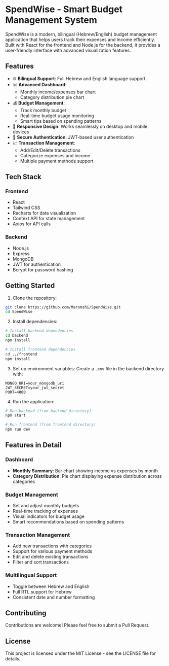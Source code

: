 # SpendWise - Smart Budget Management System

SpendWise is a modern, bilingual (Hebrew/English) budget management application that helps users track their expenses and income efficiently. Built with React for the frontend and Node.js for the backend, it provides a user-friendly interface with advanced visualization features.

## Features

- 🌐 **Bilingual Support**: Full Hebrew and English language support
- 📊 **Advanced Dashboard**:
  - Monthly income/expenses bar chart
  - Category distribution pie chart
- 💰 **Budget Management**:
  - Track monthly budget
  - Real-time budget usage monitoring
  - Smart tips based on spending patterns
- 📱 **Responsive Design**: Works seamlessly on desktop and mobile devices
- 🔐 **Secure Authentication**: JWT-based user authentication
- 📈 **Transaction Management**:
  - Add/Edit/Delete transactions
  - Categorize expenses and income
  - Multiple payment methods support

## Tech Stack

### Frontend

- React
- Tailwind CSS
- Recharts for data visualization
- Context API for state management
- Axios for API calls

### Backend

- Node.js
- Express
- MongoDB
- JWT for authentication
- Bcrypt for password hashing

## Getting Started

1. Clone the repository:

```bash
git clone https://github.com/Maromshi/SpendWise.git
cd SpendWise
```

2. Install dependencies:

```bash
# Install backend dependencies
cd backend
npm install

# Install frontend dependencies
cd ../frontend
npm install
```

3. Set up environment variables:
   Create a `.env` file in the backend directory with:

```
MONGO_URI=your_mongodb_uri
JWT_SECRET=your_jwt_secret
PORT=4000
```

4. Run the application:

```bash
# Run backend (from backend directory)
npm start

# Run frontend (from frontend directory)
npm run dev
```

## Features in Detail

### Dashboard

- **Monthly Summary**: Bar chart showing income vs expenses by month
- **Category Distribution**: Pie chart displaying expense distribution across categories

### Budget Management

- Set and adjust monthly budgets
- Real-time tracking of expenses
- Visual indicators for budget usage
- Smart recommendations based on spending patterns

### Transaction Management

- Add new transactions with categories
- Support for various payment methods
- Edit and delete existing transactions
- Filter and sort transactions

### Multilingual Support

- Toggle between Hebrew and English
- Full RTL support for Hebrew
- Consistent date and number formatting

## Contributing

Contributions are welcome! Please feel free to submit a Pull Request.

## License

This project is licensed under the MIT License - see the LICENSE file for details.
